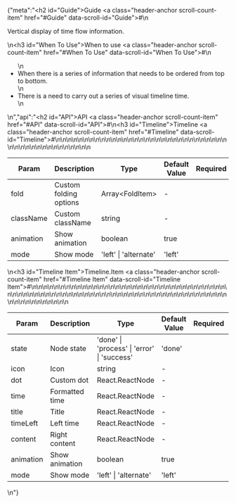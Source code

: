 {"meta":"<h2 id=\"Guide\">Guide <a class=\"header-anchor scroll-count-item\" href=\"#Guide\" data-scroll-id=\"Guide\">#</a></h2>\n<p>Vertical display of time flow information.</p>\n<h3 id=\"When To Use\">When to use <a class=\"header-anchor scroll-count-item\" href=\"#When To Use\" data-scroll-id=\"When To Use\">#</a></h3>\n<ul>\n<li>When there is a series of information that needs to be ordered from top to bottom.</li>\n<li>There is a need to carry out a series of visual timeline time.</li>\n</ul>\n","api":"<h2 id=\"API\">API <a class=\"header-anchor scroll-count-item\" href=\"#API\" data-scroll-id=\"API\">#</a></h2>\n<h3 id=\"Timeline\">Timeline <a class=\"header-anchor scroll-count-item\" href=\"#Timeline\" data-scroll-id=\"Timeline\">#</a></h3>\n<table>\n<thead>\n<tr>\n<th>Param</th>\n<th>Description</th>\n<th>Type</th>\n<th>Default Value</th>\n<th>Required</th>\n<th>Supported Version</th>\n</tr>\n</thead>\n<tbody>\n<tr>\n<td>fold</td>\n<td>Custom folding options</td>\n<td>Array&lt;FoldItem&gt;</td>\n<td>-</td>\n<td></td>\n<td>-</td>\n</tr>\n<tr>\n<td>className</td>\n<td>Custom className</td>\n<td>string</td>\n<td>-</td>\n<td></td>\n<td>-</td>\n</tr>\n<tr>\n<td>animation</td>\n<td>Show animation</td>\n<td>boolean</td>\n<td>true</td>\n<td></td>\n<td>-</td>\n</tr>\n<tr>\n<td>mode</td>\n<td>Show mode</td>\n<td>&apos;left&apos; | &apos;alternate&apos;</td>\n<td>&apos;left&apos;</td>\n<td></td>\n<td>1.23.18</td>\n</tr>\n</tbody>\n</table>\n<h3 id=\"Timeline Item\">Timeline.Item <a class=\"header-anchor scroll-count-item\" href=\"#Timeline Item\" data-scroll-id=\"Timeline Item\">#</a></h3>\n<table>\n<thead>\n<tr>\n<th>Param</th>\n<th>Description</th>\n<th>Type</th>\n<th>Default Value</th>\n<th>Required</th>\n<th>Supported Version</th>\n</tr>\n</thead>\n<tbody>\n<tr>\n<td>state</td>\n<td>Node state</td>\n<td>&apos;done&apos; | &apos;process&apos; | &apos;error&apos; | &apos;success&apos;</td>\n<td>&apos;done&apos;</td>\n<td></td>\n<td>-</td>\n</tr>\n<tr>\n<td>icon</td>\n<td>Icon</td>\n<td>string</td>\n<td>-</td>\n<td></td>\n<td>-</td>\n</tr>\n<tr>\n<td>dot</td>\n<td>Custom dot</td>\n<td>React.ReactNode</td>\n<td>-</td>\n<td></td>\n<td>-</td>\n</tr>\n<tr>\n<td>time</td>\n<td>Formatted time</td>\n<td>React.ReactNode</td>\n<td>-</td>\n<td></td>\n<td>-</td>\n</tr>\n<tr>\n<td>title</td>\n<td>Title</td>\n<td>React.ReactNode</td>\n<td>-</td>\n<td></td>\n<td>-</td>\n</tr>\n<tr>\n<td>timeLeft</td>\n<td>Left time</td>\n<td>React.ReactNode</td>\n<td>-</td>\n<td></td>\n<td>-</td>\n</tr>\n<tr>\n<td>content</td>\n<td>Right content</td>\n<td>React.ReactNode</td>\n<td>-</td>\n<td></td>\n<td>-</td>\n</tr>\n<tr>\n<td>animation</td>\n<td>Show animation</td>\n<td>boolean</td>\n<td>true</td>\n<td></td>\n<td>-</td>\n</tr>\n<tr>\n<td>mode</td>\n<td>Show mode</td>\n<td>&apos;left&apos; | &apos;alternate&apos;</td>\n<td>&apos;left&apos;</td>\n<td></td>\n<td>1.23.18</td>\n</tr>\n</tbody>\n</table>\n"}